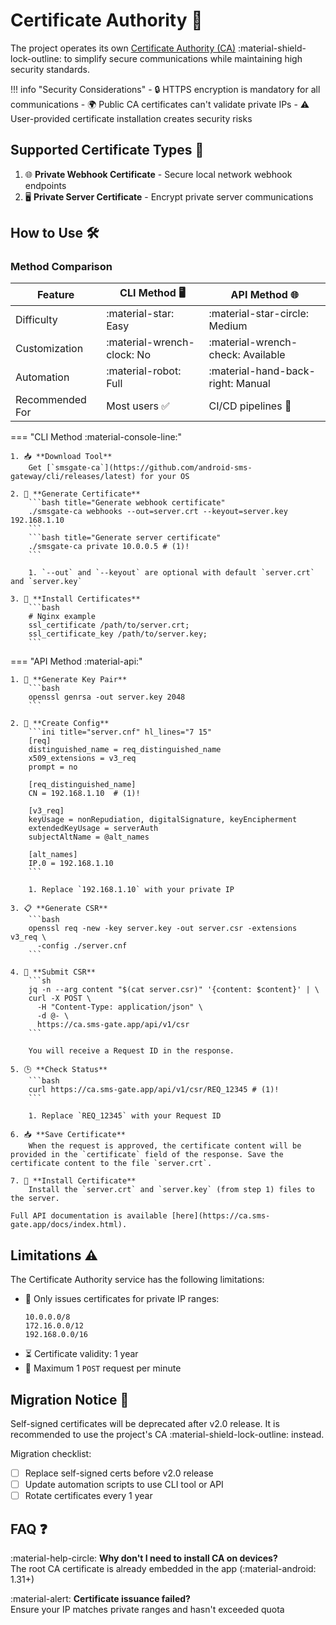 # Certificate Authority 🔐

The project operates its own [Certificate Authority (CA)](https://en.wikipedia.org/wiki/Certificate_authority) :material-shield-lock-outline: to simplify secure communications while maintaining high security standards.

!!! info "Security Considerations"
    - 🔒 HTTPS encryption is mandatory for all communications
    - 🌍 Public CA certificates can't validate private IPs
    - ⚠️ User-provided certificate installation creates security risks

## Supported Certificate Types 📜

1. 🌐 **Private Webhook Certificate** - Secure local network webhook endpoints
2. 🖥️ **Private Server Certificate** - Encrypt private server communications

## How to Use 🛠️

### Method Comparison

| Feature         | CLI Method 🖥️               | API Method 🌐                      |
| --------------- | -------------------------- | --------------------------------- |
| Difficulty      | :material-star: Easy       | :material-star-circle: Medium     |
| Customization   | :material-wrench-clock: No | :material-wrench-check: Available |
| Automation      | :material-robot: Full      | :material-hand-back-right: Manual |
| Recommended For | Most users ✅               | CI/CD pipelines 🤖                 |

=== "CLI Method :material-console-line:"

    1. 📥 **Download Tool**  
        Get [`smsgate-ca`](https://github.com/android-sms-gateway/cli/releases/latest) for your OS

    2. 🔧 **Generate Certificate**  
        ```bash title="Generate webhook certificate"
        ./smsgate-ca webhooks --out=server.crt --keyout=server.key 192.168.1.10
        ```
        ```bash title="Generate server certificate"
        ./smsgate-ca private 10.0.0.5 # (1)!
        ```
 
        1. `--out` and `--keyout` are optional with default `server.crt` and `server.key`

    3. 🔐 **Install Certificates**  
        ```bash
        # Nginx example
        ssl_certificate /path/to/server.crt;
        ssl_certificate_key /path/to/server.key;
        ```

=== "API Method :material-api:"

    1. 🔑 **Generate Key Pair**
        ```bash
        openssl genrsa -out server.key 2048
        ```

    2. 📝 **Create Config**
        ```ini title="server.cnf" hl_lines="7 15"
        [req]
        distinguished_name = req_distinguished_name
        x509_extensions = v3_req
        prompt = no
        
        [req_distinguished_name]
        CN = 192.168.1.10  # (1)!
        
        [v3_req]
        keyUsage = nonRepudiation, digitalSignature, keyEncipherment
        extendedKeyUsage = serverAuth
        subjectAltName = @alt_names
        
        [alt_names]
        IP.0 = 192.168.1.10
        ```

        1. Replace `192.168.1.10` with your private IP

    3. 📋 **Generate CSR**
        ```bash
        openssl req -new -key server.key -out server.csr -extensions v3_req \
          -config ./server.cnf
        ```

    4. 📨 **Submit CSR**
        ```sh
        jq -n --arg content "$(cat server.csr)" '{content: $content}' | \
        curl -X POST \
          -H "Content-Type: application/json" \
          -d @- \
          https://ca.sms-gate.app/api/v1/csr
        ```

        You will receive a Request ID in the response.

    5. 🕒 **Check Status**
        ```bash
        curl https://ca.sms-gate.app/api/v1/csr/REQ_12345 # (1)!
        ```

        1. Replace `REQ_12345` with your Request ID

    6. 📥 **Save Certificate**  
        When the request is approved, the certificate content will be provided in the `certificate` field of the response. Save the certificate content to the file `server.crt`.

    7. 🔐 **Install Certificate**  
        Install the `server.crt` and `server.key` (from step 1) files to the server.

    Full API documentation is available [here](https://ca.sms-gate.app/docs/index.html).

## Limitations ⚠️

The Certificate Authority service has the following limitations:

- 🔐 Only issues certificates for private IP ranges:
    ```text
    10.0.0.0/8
    172.16.0.0/12 
    192.168.0.0/16
    ```
- ⏳ Certificate validity: 1 year
- 📛 Maximum 1 `POST` request per minute

## Migration Notice 🚨

Self-signed certificates will be deprecated after v2.0 release. It is recommended to use the project's CA :material-shield-lock-outline: instead.

Migration checklist:

- [ ] Replace self-signed certs before v2.0 release
- [ ] Update automation scripts to use CLI tool or API
- [ ] Rotate certificates every 1 year

## FAQ ❓

:material-help-circle: **Why don't I need to install CA on devices?**  
The root CA certificate is already embedded in the app (:material-android: 1.31+) 

:material-alert: **Certificate issuance failed?**  
Ensure your IP matches private ranges and hasn't exceeded quota
